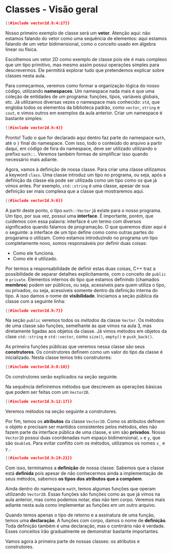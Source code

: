 Classes - Visão geral
=====================

```cpp
{{#include vector2d.h:4:27}}
```

Nosso primeiro exemplo de classe será um **vetor**. Atenção aqui: não estamos
falando do vetor como uma sequência de elementos: aqui estamos falando de um
vetor bidimensional, como o conceito usado em álgebra linear ou física.

Escolhemos um vetor 2D como exemplo de classe pois ele é mais complexo que um
tipo primitivo, mas mesmo assim possui operações simples para descrevermos.
Ele permitirá explorar tudo que pretendemos explicar sobre classes nesta aula.

Para começarmos, veremos como formar a organização lógica do nosso código,
utilizando **namespaces**. Um namespace nada mais é que uma coleção de entidades
de um programa: funções, tipos, variáveis globais, etc. Já utilizamos diversas
vezes o namespace mais conhecido: `std`, que engloba todos os elementos da
biblioteca padrão, como `vector`, `string` e `cout`, e vimos outros em exemplos
da aula anterior. Criar um namespace é bastante simples:

```cpp
{{#include vector2d.h:4}}
```

Pronto! Tudo o que for declarado aqui dentro faz parte do namespace `math`,
até o `}` final do namespace. Com isso, todo o conteúdo do arquivo a partir
daqui, em código de fora do namespace, deve ser utilizado utilizando o prefixo
`math::`. Veremos também formas de simplificar isso quando necessário mais
adiante.

Agora, vamos à definição de nossa classe. Para criar uma classe utilizamos a
keyword `class`. Uma classe introduz um tipo no programa, ou seja, após a
definição da classe ela pode ser utilizada como um tipo como os que já vimos
antes. Por exemplo, `std::string` é uma classe, apesar de sua definição ser
mais complexa que a classe que mostraremos aqui.

```cpp
{{#include vector2d.h:6}}
```

A partir deste ponto, o tipo `math::Vector` já existe para o nosso programa. Um
tipo, por sua vez, possui uma **interface**. É importante, porém, que cuidemos
com essa palavra: interface é um termo com diversos significados quando falamos
de programação. O que queremos dizer aqui é o seguinte: a interface de um tipo
define como como outras partes do progarama o utilizam. Como estamos
introduzindo no programa um tipo completamente novo, somos responsáveis por
definir duas coisas:

- Como ele funciona.
- Como ele é utilizado.

Por termos a responsabilidade de definir estas duas coisas, C++ traz a
possibilidade de separar detalhes explicitamente, com o conceito de `public` e
`private`. Elementos internos do tipo que estamos definindo (chamados
**membros**) podem ser públicos, ou seja, acessíveis para quem utiliza o tipo,
ou privados, ou seja, acessíveis somente dentro da definição interna do tipo. A
isso damos o nome de **visibilidade**. Iniciamos a seção pública da classe com
a seguinte linha:

```cpp
{{#include vector2d.h:7}}
```

Na seção `public` veremos todos os _métodos_ da classe `Vector`. Os métodos de
uma classe são funções, semelhante às que vimos na aula 3, mas diretamente
ligadas aos objetos da classe. Já vimos métodos em objetos da clase
`std::string` e `std::vector`, como `size()`, `empty()` e `push_back()`.

As primeira funções públicas que veremos nessa classe são seus **construtores**.
Os construtores definem como um valor do tipo da classe é inicializado. Nesta
classe temos três construtores:

```cpp
{{#include vector2d.h:8:10}}
```

Os construtores serão explicados na seção seguinte.

Na sequência definiremos métodos que descrevem as operações básicas que podem
ser feitas com um `Vector2D`.

```cpp
{{#include vector2d.h:12:17}}
```

Veremos métodos na seção seguinte a construtores.

Por fim, temos os **atributos** da classe `Vector2D`. Como os atributos definem
o objeto e precisam ser mantidos consistentes pelos métodos, eles não fazem
parte da interface pública de uma classe, e sim são **privados**. Nosso
`Vector2D` possui duas coordenadas num espaço bidimensional, `x` e `y`, que são
`double`s. Para evitar conflito com os métodos, utilizamos os nomes `x_` e `y_`.

```cpp
{{#include vector2d.h:19:21}}
```

Com isso, terminamos a **definição** de nossa classe. Sabemos que a classe está
**definida** pois apesar de não conhecermos ainda a implementação de seus
métodos, sabemos **os tipos dos atributos que a compõem**.

Ainda dentro do namespace `math`, temos algumas funções que operam utilizando
`Vector2D`. Essas funções são funções como as que já vimos na aula anterior,
mas como podemos notar, elas não tem corpo. Veremos mais adiante nesta aula
como implementar as funções em um outro arquivo.

Quando temos apenas o tipo de retorno e a assinatura de uma função, temos uma
**declaração**.  A funções com corpo, damos o nome de **definição**. Toda
definição também é uma declaração, mas o contrrário não é verdade. Esses
conceitos irão gradualmente se demonstrar bastante importantes.

Vamos agora à primeira parte de nossas classes: os atributos e construtores.
